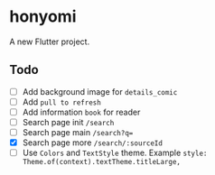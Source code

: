 # honyomi

A new Flutter project.

## Todo
- [ ] Add background image for `details_comic`
- [ ] Add `pull to refresh`
- [ ] Add information `book` for reader
- [ ] Search page init `/search`
- [ ] Search page main `/search?q=`
- [x] Search page more `/search/:sourceId`
- [ ] Use `Colors` and `TextStyle` theme. Example `style: Theme.of(context).textTheme.titleLarge,`